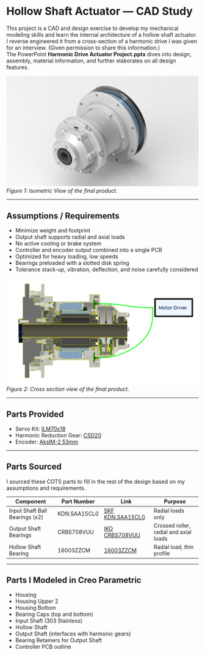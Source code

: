 # Hollow Shaft Actuator — CAD Study

This project is a CAD and design exercise to develop my mechanical modeling skills and learn the internal architecture of a hollow shaft actuator. I reverse engineered it from a cross-section of a harmonic drive I was given for an interview. (Given permission to share this information.)  
The PowerPoint **Harmonic Drive Actuator Project.pptx** dives into design, assembly, material information, and further elaborates on all design features.

![Figure 1](isometric.png)  
*Figure 1: Isometric View of the final product.*

---

## Assumptions / Requirements

- Minimize weight and footprint  
- Output shaft supports radial and axial loads  
- No active cooling or brake system  
- Controller and encoder output combined into a single PCB  
- Optimized for heavy loading, low speeds  
- Bearings preloaded with a slotted disk spring  
- Tolerance stack-up, vibration, deflection, and noise carefully considered

![Figure 2](crosssection.png)  
*Figure 2: Cross section view of the final product.*

---

## Parts Provided

- Servo Kit: [ILM70x18](https://www.tq-group.com/en/products/tq-robodrive/servo-kits/ilm70x18/)
- Harmonic Reduction Gear: [CSD20](https://www.hds.co.jp/english/products/detail.html?pdid=01hd13_csd-2a)
- Encoder: [AksIM-2 53mm](https://www.rls.si/eng/aksim-2-off-axis-rotary-absolute-encoder?___from_store=jp)

---

## Parts Sourced

I sourced these COTS parts to fill in the rest of the design based on my assumptions and requirements.

| Component | Part Number | Link | Purpose |
| --- | --- | --- | --- |
| Input Shaft Ball Bearings (x2) | KDN.SAA15CL0 | [SKF KDN.SAA15CL0](https://www.skf.com/group/products/thin-section-bearings/reali-slim-thin-section-bearings/productid-KDN.SAA15CL0) | Radial loads only |
| Output Shaft Bearings | CRBS708VUU | [IKO CRBS708VUU](https://www.ikont.com/download/crossed-roller-bearings/?wpdmdl=4042&refresh=5ffca031790ab1610391601) | Crossed roller, radial and axial loads |
| Hollow Shaft Bearing | 16003ZZCM | [16003ZZCM](https://bearingsdirect.com/16003zzcm-ball-bearing-17x35x8-shielded-16003-zzcm/) | Radial load, thin profile |

---

## Parts I Modeled in Creo Parametric

- Housing  
- Housing Upper 2  
- Housing Bottom  
- Bearing Caps (top and bottom)  
- Input Shaft (303 Stainless)  
- Hollow Shaft  
- Output Shaft (interfaces with harmonic gears)  
- Bearing Retainers for Output Shaft  
- Controller PCB outline
